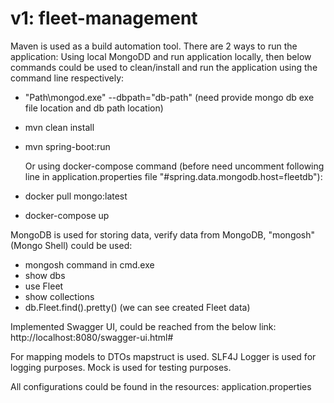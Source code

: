 # v1: fleet-management
Maven is used as a build automation tool. 
There are 2 ways to run the application:
    Using local MongoDD and run application locally, 
    then below commands could be used to clean/install and 
    run the application using the command line respectively:
 - "Path\mongod.exe" --dbpath="db-path" (need provide mongo db exe file location and db path location)
 - mvn clean install
 - mvn spring-boot:run

    Or using docker-compose command (before need uncomment following line in application.properties file "#spring.data.mongodb.host=fleetdb"):
 - docker pull mongo:latest
 - docker-compose up

MongoDB is used for storing data, verify data from MongoDB, "mongosh" (Mongo Shell) could be used:
- mongosh command in cmd.exe
- show dbs
- use Fleet
- show collections
- db.Fleet.find().pretty() (we can see created Fleet data)
 
Implemented Swagger UI, could be reached from the below link:
http://localhost:8080/swagger-ui.html#

For mapping models to DTOs mapstruct is used.
SLF4J Logger is used for logging purposes.
Mock is used for testing purposes.

All configurations could be found in the resources: application.properties